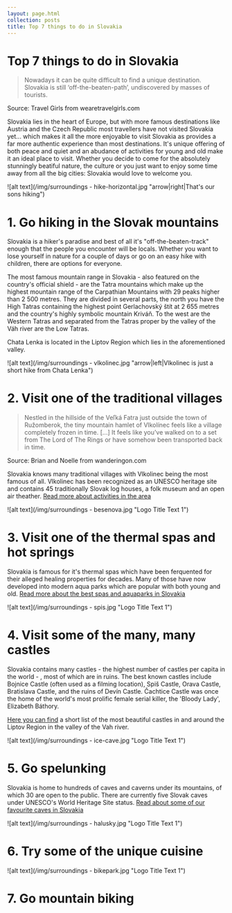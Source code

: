 ```yaml
---
layout: page.html
collection: posts
title: Top 7 things to do in Slovakia
---
```


Top 7 things to do in **Slovakia**
===================================

> Nowadays it can be quite difficult to find a unique destination. Slovakia is still ‘off-the-beaten-path’, undiscovered by masses of tourists.

Source: Travel Girls from wearetravelgirls.com

Slovakia lies in the heart of Europe, but with more famous destinations like Austria and the Czech Republic most travellers have not visited Slovakia yet... which makes it all the more enjoyable to visit Slovakia as provides a far more authentic experience than most destinations. It's unique offering of both peace and quiet and an abudance of activities for young and old make it an ideal place to visit. Whether you decide to come for the absolutely stunningly beatiful nature, the culture or you just want to enjoy some time away from all the big cities: Slovakia would love to welcome you. 

![alt text](/img/surroundings - hike-horizontal.jpg "arrow|right|That's our sons hiking")

1\. Go **hiking** in the Slovak mountains
===========
Slovakia is a hiker's paradise and best of all it's "off-the-beaten-track" enough that the people you encounter will be locals. Whether you want to 
lose yourself in nature for a couple of days or go on an easy hike with children, there are options for everyone. 

The most famous mountain range in Slovakia - also featured on the country's official shield - are the Tatra mountains which make up the highest mountain range of the Carpathian Mountains with 29 peaks higher than 2 500 metres. They are divided in several parts, the north you have the High Tatras containing the highest point Gerlachovský štít at 2 655 metres and the country's highly symbolic mountain Kriváň. To the west are the Western Tatras and separated from the Tatras proper by the valley of the Váh river are the Low Tatras. 

Chata Lenka is located in the Liptov Region which lies in the aforementioned valley.

![alt text](/img/surroundings - vlkolinec.jpg "arrow|left|Vlkolinec is just a short hike from Chata Lenka")

2\. Visit one of the **traditional villages**
===========
> Nestled in the hillside of the Veľká Fatra just outside the town of Ružomberok, the tiny mountain hamlet of Vlkolínec feels like a village completely frozen in time. [...] It feels like you’ve walked on to a set from The Lord of The Rings or have somehow been transported back in time. 

Source: Brian and Noelle from wanderingon.com

Slovakia knows many traditional villages with Vlkolinec being the most famous of all. Vlkolinec has been recognized as an UNESCO heritage site and contains 45 traditionally Slovak log houses, a folk museum and an open air theather. [Read more about activities in the area](/en/posts/top-things-to-do-in-hrabovo/)

![alt text](/img/surroundings - besenova.jpg "Logo Title Text 1")

3\. Visit one of the **thermal spas** and **hot springs**
===========
Slovakia is famous for it's thermal spas which have been ferquented for their alleged healing properties for decades. Many of those have now developed into modern aqua parks which are popular with both young and old. [Read more about the best spas and aquaparks in Slovakia](/en/posts/top-3-hot-springs-in-slovakia/)

![alt text](/img/surroundings - spis.jpg "Logo Title Text 1")

4\. Visit some of the **many, many castles**
===========
Slovakia contains many castles - the highest number of castles per capita in the world - , most of which are in ruins. The best known castles include Bojnice Castle (often used as a filming location), Spiš Castle, Orava Castle, Bratislava Castle, and the ruins of Devín Castle. Čachtice Castle was once the home of the world's most prolific female serial killer, the 'Bloody Lady', Elizabeth Báthory.

[Here you can find](/en/posts/top-castles-liptov/) a short list of the most beautiful castles in and around the Liptov Region in the valley of the Vah river.

![alt text](/img/surroundings - ice-cave.jpg "Logo Title Text 1")

5\. Go **spelunking**
===========
Slovakia is home to hundreds of caves and caverns under its mountains, of which 30 are open to the public. There are currently five Slovak caves under UNESCO's World Heritage Site status. [Read about some of our favourite caves in Slovakia](/en/posts/top-caves-liptov/)

![alt text](/img/surroundings - halusky.jpg "Logo Title Text 1")

6\. Try some of the **unique cuisine**
===========

![alt text](/img/surroundings - bikepark.jpg "Logo Title Text 1")

7\. Go **mountain biking**
===========
